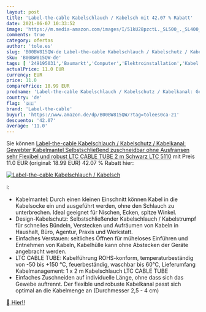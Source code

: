 ```yaml
---
layout: post
title: 'Label-the-cable Kabelschlauch / Kabelsch mit 42.07 % Rabatt'
date: 2021-06-07 10:33:52
image: 'https://m.media-amazon.com/images/I/51kU28pzctL._SL500_._SL400_.jpg'
comments: true
category: ofertas
author: 'tole.es'
slug: 'B00BW815QW-de Label-the-cable Kabelschlauch / Kabelschutz / Kabelkanal:...'
sku: 'B00BW815QW-de'
tags: [ '249195031','Baumarkt','Computer','Elektroinstallation','Kabel','Kabelführungssysteme','Kabelschläuche','Produkte','label-the-cable', ]
actualPrice: 11.0 EUR
currency: EUR
price: 11.0
comparePrice: 18.99 EUR
prodname: 'Label-the-cable Kabelschlauch / Kabelschutz / Kabelkanal: Gewebter Kabelmantel  Selbstschließend  zuschneidbar ohne Ausfransen  sehr Flexibel und robust  LTC CABLE TUBE  2 m  Schwarz  LTC 5110'
country: 'de'
flag: '🇩🇪'
brand: 'Label-the-cable'
buyurl: 'https://www.amazon.de/dp/B00BW815QW/?tag=tolees0ca-21'
descuento: '42.07'
average: '11.0'
---
```


Sie können [Label-the-cable Kabelschlauch / Kabelschutz / Kabelkanal: Gewebter Kabelmantel  Selbstschließend  zuschneidbar ohne Ausfransen  sehr Flexibel und robust  LTC CABLE TUBE  2 m  Schwarz  LTC 5110](https://www.amazon.de/dp/B00BW815QW/?tag=tolees0ca-21) mit Preis 11.0 EUR (original: 18.99 EUR) 42.07 % Rabatt hier:

[![Label-the-cable Kabelschlauch / Kabelsch](https://m.media-amazon.com/images/I/51kU28pzctL._SL500_._SL400_.jpg)](https://www.amazon.de/dp/B00BW815QW/?tag=tolees0ca-21)

ℹ️:

- Kabelmantel: Durch einen kleinen Einschnitt können Kabel in die Kabelsocke ein­ und ausgeführt werden, ohne den Schlauch zu unterbrechen. Ideal geeignet für Nischen, Ecken, spitze Winkel.
- Design-Kabelschutz: Selbstschließender Kabelschlauch / Kabelstrumpf für schnelles Bündeln, Verstecken und Aufräumen von Kabeln in Haushalt, Büro, Agentur, Praxis und Werkstatt.
- Einfaches Verstauen: seitliches Öffnen für müheloses Einführen und Entnehmen von Kabeln, Kabelhülle kann ohne Abstecken der Geräte angebracht werden.
- LTC CABLE TUBE: Kabelführung ROHS-­konform, temperaturbeständig von -50 bis +150 °C, feuerbeständig, waschbar bis 60°C, Lieferumfang Kabelmanagement: 1 x 2 m Kabelschlauch LTC CABLE TUBE
- Einfaches Zuschneiden auf individuelle Länge, ohne dass sich das Gewebe auftrennt. Der flexible und robuste Kabelkanal passt sich optimal an die Kabelmenge an (Durchmesser 2,5­ - 4 cm)

[🛒 Hier!!](https://www.amazon.de/dp/B00BW815QW/?tag=tolees0ca-21)
